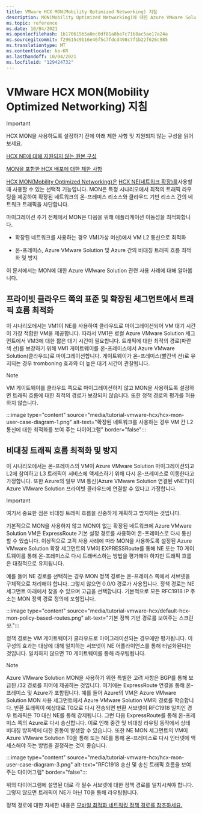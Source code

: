 ```yaml
---
title: VMware HCX MON(Mobility Optimized Networking) 지침
description: MON(Mobility Optimized Networking)에 대한 Azure VMware Solution 관련 사용 사례에 대해 알아봅니다.
ms.topic: reference
ms.date: 10/04/2021
ms.openlocfilehash: 1b170615b5a0ec0df81a8be7c71b8ac5ae17a24a
ms.sourcegitcommit: f29615c9b16e46f5c7fdcd498c7f1b22f626c985
ms.translationtype: MT
ms.contentlocale: ko-KR
ms.lasthandoff: 10/04/2021
ms.locfileid: "129424732"
---
```

# <a name="vmware-hcx-mobility-optimized-networking-mon-guidance"></a>VMware HCX MON(Mobility Optimized Networking) 지침

>[!IMPORTANT] 
>HCX MON을 사용하도록 설정하기 전에 아래 제한 사항 및 지원되지 않는 구성을 읽어보세요.
>
>[HCX NE에 대해 지원되지 않는 원본 구성](https://docs.vmware.com/en/VMware-HCX/4.2/hcx-user-guide/GUID-DBDB4D1B-60B6-4D16-936B-4AC632606909.html)
> 
>[MON을 포함한 HCX 배포에 대한 제한 사항](https://docs.vmware.com/en/VMware-HCX/4.2/hcx-user-guide/GUID-BEC26054-D560-46D0-98B4-7FF09501F801.html)


[HCX MON(Mobility Optimized Networking)은](https://docs.vmware.com/en/VMware-HCX/4.2/hcx-user-guide/GUID-0E254D74-60A9-479C-825D-F373C41F40BC.html) [HCX NE(네트워크 확장)를](configure-hcx-network-extension.md)사용할 때 사용할 수 있는 선택적 기능입니다. MON은 특정 시나리오에서 최적의 트래픽 라우팅을 제공하여 확장된 네트워크의 온-프레미스 리소스와 클라우드 기반 리소스 간의 네트워크 트래픽을 차단합니다. 

마이그레이션 주기 전체에서 MON은 다음을 위해 애플리케이션 이동성을 최적화합니다.

- 확장된 네트워크를 사용하는 경우 VM(가상 머신)에서 VM L2 통신으로 최적화 

- 온-프레미스, Azure VMware Solution 및 Azure 간의 비대칭 트래픽 흐름 최적화 및 방지


이 문서에서는 MON에 대한 Azure VMware Solution 관련 사용 사례에 대해 알아봅니다.


## <a name="optimize-traffic-flows-across-standard-and-stretched-segments-on-the-private-cloud-side"></a>프라이빗 클라우드 쪽의 표준 및 확장된 세그먼트에서 트래픽 흐름 최적화 

이 시나리오에서는 VM1이 NE를 사용하여 클라우드로 마이그레이션되어 VM 대기 시간이 가장 적합한 VM을 제공합니다. 따라서 VM1은 로컬 Azure VMware Solution 세그먼트에서 VM3에 대한 짧은 대기 시간이 필요합니다. 트래픽에 대한 최적의 경로(파란색 선)를 보장하기 위해 VM1 게이트웨이를 온-프레미스에서 Azure VMware Solution(클라우드)로 마이그레이션합니다. 게이트웨이가 온-프레미스(빨간색 선)로 유지되는 경우 tromboning 효과와 더 높은 대기 시간이 관찰됩니다. 

>[!NOTE]
>VM 게이트웨이를 클라우드 쪽으로 마이그레이션하지 않고 MON을 사용하도록 설정하면 트래픽 흐름에 대한 최적의 경로가 보장되지 않습니다.  또한 정책 경로의 평가를 허용하지 않습니다.

:::image type="content" source="media/tutorial-vmware-hcx/hcx-mon-user-case-diagram-1.png" alt-text="확장된 네트워크를 사용하는 경우 VM 간 L2 통신에 대한 최적화를 보여 주는 다이어그램" border="false":::



## <a name="optimize-and-avoid-asymmetric-traffic-flows"></a>비대칭 트래픽 흐름 최적화 및 방지 

이 시나리오에서는 온-프레미스의 VM이 Azure VMware Solution 마이그레이션되고 L2에 참여하고 L3 트래픽이 서비스에 액세스하기 위해 다시 온-프레미스로 이동한다고 가정합니다. 또한 Azure의 일부 VM 통신(Azure VMware Solution 연결된 vNET)이 Azure VMware Solution 프라이빗 클라우드에 연결할 수 있다고 가정합니다.

>[!IMPORTANT]
>여기서 중요한 점은 비대칭 트래픽 흐름을 신중하게 계획하고 방지하는 것입니다. 

기본적으로 MON을 사용하지 않고 MON이 없는 확장된 네트워크에 Azure VMware Solution VM은 ExpressRoute 기본 설정 경로를 사용하여 온-프레미스로 다시 통신할 수 있습니다. 이상적으로 고객 사용 사례에 따라 MON을 사용하도록 설정된 Azure VMware Solution 확장 세그먼트의 VM이 EXPRESSRoute를 통해 NE 또는 T0 게이트웨이를 통해 온-프레미스로 다시 트래버스하는 방법을 평가해야 하지만 트래픽 흐름은 대칭적으로 유지됩니다.

예를 들어 NE 경로를 선택하는 경우 MON 정책 경로는 온-프레미스 쪽에서 서브넷을 구체적으로 처리해야 합니다. 그렇지 않으면 0.0/0 경로가 사용됩니다. 정책 경로는 NE 세그먼트 아래에서 찾을 수 있으며 고급을 선택합니다. 기본적으로 모든 RFC1918 IP 주소는 MON 정책 경로 정의에 포함됩니다. 

:::image type="content" source="media/tutorial-vmware-hcx/default-hcx-mon-policy-based-routes.png" alt-text="기본 정책 기반 경로를 보여주는 스크린샷.":::

정책 경로는 VM 게이트웨이가 클라우드로 마이그레이션되는 경우에만 평가됩니다. 이 구성의 효과는 대상에 대해 일치하는 서브넷이 NE 어플라이언스를 통해 터널화된다는 것입니다.  일치하지 않으면 T0 게이트웨이를 통해 라우팅됩니다.

>[!NOTE]
>Azure VMware Solution MON을 사용하기 위한 특별한 고려 사항은 BGP를 통해 보급된 /32 경로를 피어에 제공하는 것입니다. 여기에는 ExpressRoute 연결을 통해 온-프레미스 및 Azure가 포함됩니다. 예를 들어 Azure의 VM은 Azure VMware Solution MON 사용 세그먼트에서 Azure VMware Solution VM의 경로를 학습합니다. 반환 트래픽이 예상대로 T0으로 다시 전송되면 반환 서브넷이 RFC1918 일치인 경우 트래픽은 T0 대신 NE를 통해 강제됩니다.  그런 다음 ExpressRoute를 통해 온-프레미스 쪽의 Azure로 다시 송신합니다.  이로 인해 중간 및 비대칭 라우팅 동작에서 상태 비대칭 방화벽에 대한 혼동이 발생할 수 있습니다. 또한 NE MON 세그먼트의 VM이 Azure VMware Solution T0을 통해 또는 NE를 통해 온-프레미스로 다시 인터넷에 액세스해야 하는 방법을 결정하는 것이 좋습니다.

:::image type="content" source="media/tutorial-vmware-hcx/hcx-mon-user-case-diagram-3.png" alt-text="RFC1918 송신 및 송신 트래픽 흐름을 보여 주는 다이어그램" border="false":::

위의 다이어그램에 설명된 대로 각 필수 서브넷에 대한 정책 경로를 일치시켜야 합니다. 그렇지 않으면 트래픽이 NE가 아닌 T0을 통해 라우팅됩니다.

 
정책 경로에 대한 자세한 내용은 [모바일 최적화 네트워킹 정책 경로를 참조하세요.](https://docs.vmware.com/en/VMware-HCX/4.1/hcx-user-guide/GUID-F45B1DB5-C640-4A75-AEC5-45C58B1C9D63.html)

